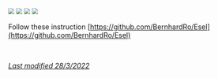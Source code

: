 <img src="../../images/hamburger_menu.png" style="zoom:75%;" />  
<img src="../../images/M-S.png" style="zoom:75%;" />  
<img src="../../images/M-S-HDS.png" style="zoom:75%;" />  
<img src="../images/M-S-HDSlistH.png" style="zoom:75%;" />

Follow these instruction [https://github.com/BernhardRo/Esel](https://github.com/BernhardRo/Esel)

</br>

[*Last modified 28/3/2022*](https://github.com/NightscoutFoundation/xDrip/releases/tag/2022.03.27)
